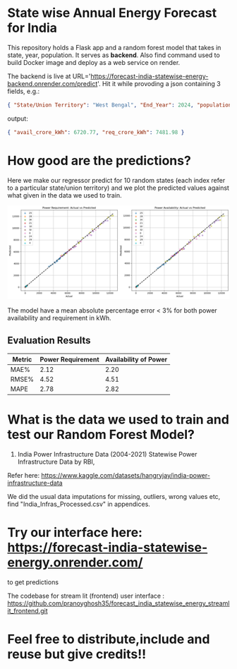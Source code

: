 # State wise Annual Energy Forecast for India
This repository holds a Flask app and a random forest model that takes in state, year, population. It serves as <b>backend</b>. Also find command used to build Docker image and deploy as a web service on render.

The backend is live at URL='https://forecast-india-statewise-energy-backend.onrender.com/predict'. Hit it while provoding a json containing 3 fields, e.g.:

```json
{ "State/Union Territory": "West Bengal", "End_Year": 2024, "population(crores)": 9.97 }
```
output:

```json
{ "avail_crore_kWh": 6720.77, "req_crore_kWh": 7481.98 }
```
# How good are the predictions?

Here we make our regressor predict for 10 random states (each index refer to a particular state/union territory)
and we plot the predicted values against what given in the data we used to train.

<div align="center">
  <img src="appendices/accuracy.png" alt="Prediction Accuracy">
</div>

The model have a mean absolute percentage error < 3% for both power availability and requirement in kWh. 

## Evaluation Results

| Metric | Power Requirement | Availability of Power |
|--------|-------------------|-----------------------|
| MAE%   | 2.12              | 2.20                  |
| RMSE%  | 4.52              | 4.51                  |
| MAPE   | 2.78              | 2.82                  |

# What is the data we used to train and test our Random Forest Model?

1. India Power Infrastructure Data (2004-2021) Statewise Power Infrastructure Data by RBI,

Refer here: https://www.kaggle.com/datasets/hangryjay/india-power-infrastructure-data

We did the usual data imputations for missing, outliers, wrong values etc, find "India_Infras_Processed.csv" in appendices.

# Try our interface here: https://forecast-india-statewise-energy.onrender.com/
to get predictions

The codebase for stream lit (frontend) user interface : 
https://github.com/pranoyghosh35/forecast_india_statewise_energy_streamlit_frontend.git 

# Feel free to distribute,include and reuse but give credits!!


